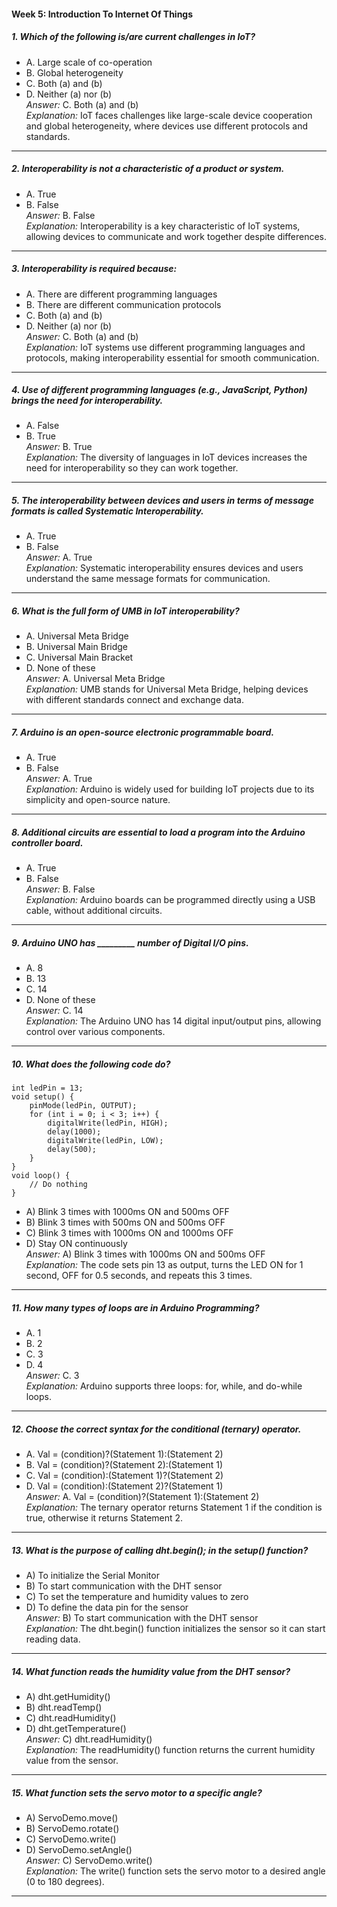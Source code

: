 #### Week 5: Introduction To Internet Of Things

##### *1. Which of the following is/are current challenges in IoT?*  
- A. Large scale of co-operation  
- B. Global heterogeneity  
- C. Both (a) and (b)  
- D. Neither (a) nor (b)  
*Answer:* C. Both (a) and (b)  
*Explanation:* IoT faces challenges like large-scale device cooperation and global heterogeneity, where devices use different protocols and standards.  

---

##### *2. Interoperability is not a characteristic of a product or system.*  
- A. True  
- B. False  
*Answer:* B. False  
*Explanation:* Interoperability is a key characteristic of IoT systems, allowing devices to communicate and work together despite differences.  

---

##### *3. Interoperability is required because:*  
- A. There are different programming languages  
- B. There are different communication protocols  
- C. Both (a) and (b)  
- D. Neither (a) nor (b)  
*Answer:* C. Both (a) and (b)  
*Explanation:* IoT systems use different programming languages and protocols, making interoperability essential for smooth communication.  

---

##### *4. Use of different programming languages (e.g., JavaScript, Python) brings the need for interoperability.*  
- A. False  
- B. True  
*Answer:* B. True  
*Explanation:* The diversity of languages in IoT devices increases the need for interoperability so they can work together.  

---

##### *5. The interoperability between devices and users in terms of message formats is called Systematic Interoperability.*  
- A. True  
- B. False  
*Answer:* A. True  
*Explanation:* Systematic interoperability ensures devices and users understand the same message formats for communication.  

---

##### *6. What is the full form of UMB in IoT interoperability?*  
- A. Universal Meta Bridge  
- B. Universal Main Bridge  
- C. Universal Main Bracket  
- D. None of these  
*Answer:* A. Universal Meta Bridge  
*Explanation:* UMB stands for Universal Meta Bridge, helping devices with different standards connect and exchange data.  

---

##### *7. Arduino is an open-source electronic programmable board.*  
- A. True  
- B. False  
*Answer:* A. True  
*Explanation:* Arduino is widely used for building IoT projects due to its simplicity and open-source nature.  

---

##### *8. Additional circuits are essential to load a program into the Arduino controller board.*  
- A. True  
- B. False  
*Answer:* B. False  
*Explanation:* Arduino boards can be programmed directly using a USB cable, without additional circuits.  

---

##### *9. Arduino UNO has _________ number of Digital I/O pins.*  
- A. 8  
- B. 13  
- C. 14  
- D. None of these  
*Answer:* C. 14  
*Explanation:* The Arduino UNO has 14 digital input/output pins, allowing control over various components.  

---

##### *10. What does the following code do?*  
```
int ledPin = 13;
void setup() {
    pinMode(ledPin, OUTPUT);
    for (int i = 0; i < 3; i++) {
        digitalWrite(ledPin, HIGH);
        delay(1000);
        digitalWrite(ledPin, LOW);
        delay(500);
    }
}
void loop() {
    // Do nothing
}
```
- A) Blink 3 times with 1000ms ON and 500ms OFF  
- B) Blink 3 times with 500ms ON and 500ms OFF  
- C) Blink 3 times with 1000ms ON and 1000ms OFF  
- D) Stay ON continuously  
*Answer:* A) Blink 3 times with 1000ms ON and 500ms OFF  
*Explanation:* The code sets pin 13 as output, turns the LED ON for 1 second, OFF for 0.5 seconds, and repeats this 3 times.  

---

##### *11. How many types of loops are in Arduino Programming?*  
- A. 1  
- B. 2  
- C. 3  
- D. 4  
*Answer:* C. 3  
*Explanation:* Arduino supports three loops: for, while, and do-while loops.  

---

##### *12. Choose the correct syntax for the conditional (ternary) operator.*  
- A. Val = (condition)?(Statement 1):(Statement 2)  
- B. Val = (condition)?(Statement 2):(Statement 1)  
- C. Val = (condition):(Statement 1)?(Statement 2)  
- D. Val = (condition):(Statement 2)?(Statement 1)  
*Answer:* A. Val = (condition)?(Statement 1):(Statement 2)  
*Explanation:* The ternary operator returns Statement 1 if the condition is true, otherwise it returns Statement 2.  

---

##### **13. What is the purpose of calling dht.begin(); in the setup() function?**  
- A) To initialize the Serial Monitor  
- B) To start communication with the DHT sensor  
- C) To set the temperature and humidity values to zero  
- D) To define the data pin for the sensor  
*Answer:* B) To start communication with the DHT sensor  
*Explanation:* The dht.begin() function initializes the sensor so it can start reading data.  

---

##### *14. What function reads the humidity value from the DHT sensor?*  
- A) dht.getHumidity()  
- B) dht.readTemp()  
- C) dht.readHumidity()  
- D) dht.getTemperature()  
*Answer:* C) dht.readHumidity()  
*Explanation:* The readHumidity() function returns the current humidity value from the sensor.  

---

##### *15. What function sets the servo motor to a specific angle?*  
- A) ServoDemo.move()  
- B) ServoDemo.rotate()  
- C) ServoDemo.write()  
- D) ServoDemo.setAngle()  
*Answer:* C) ServoDemo.write()  
*Explanation:* The write() function sets the servo motor to a desired angle (0 to 180 degrees).  

---
